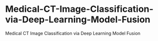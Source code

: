 # Medical-CT-Image-Classification-via-Deep-Learning-Model-Fusion
Medical CT Image Classification via Deep Learning Model Fusion
